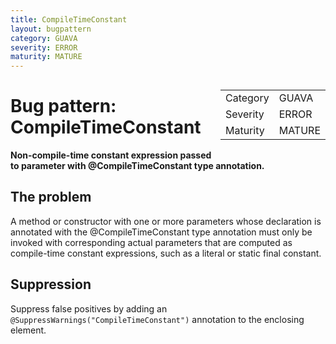 ```yaml
---
title: CompileTimeConstant
layout: bugpattern
category: GUAVA
severity: ERROR
maturity: MATURE
---
```


<div style="float:right;"><table id="metadata">
<tr><td>Category</td><td>GUAVA</td></tr>
<tr><td>Severity</td><td>ERROR</td></tr>
<tr><td>Maturity</td><td>MATURE</td></tr>
</table></div>

# Bug pattern: CompileTimeConstant
__Non-compile-time constant expression passed to parameter with @CompileTimeConstant type annotation.__

## The problem
A method or constructor with one or more parameters whose declaration is annotated with the @CompileTimeConstant type annotation must only be invoked with corresponding actual parameters that are computed as compile-time constant expressions, such as a literal or static final constant.

## Suppression
Suppress false positives by adding an `@SuppressWarnings("CompileTimeConstant")` annotation to the enclosing element.
